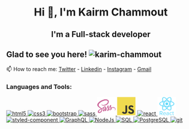 <h1 align="center">Hi 👋, I'm Kairm Chammout</h1>
<h2 align="center">I'm a Full-stack developer</h2>

<h2>
  Glad to see you here!
  <img
    src="https://komarev.com/ghpvc/?username=karim-chammout"
    alt="karim-chammout"
  />
</h2>

📫 How to reach me: [Twitter](https://twitter.com/karim_chammout) -
[Linkedin](https://www.linkedin.com/in/karim-chammout/) -
[Instagram](https://www.instagram.com/karim_chammout/) -
<a href="mailto:chammout.karim@gmail.com">Gmail</a>

<h3>Languages and Tools:</h3>

<a href="https://www.w3.org/html/" target="_blank">
  <img
    src="https://cdn.iconscout.com/icon/free/png-256/html5-10-569380.png"
    alt="html5"
    width="50"
    height="50"
  />
</a>
<a href="https://www.w3schools.com/css/" target="_blank">
  <img
    src="https://i.pinimg.com/originals/a3/2f/83/a32f83aa2c675058e4a05a0fd4da05eb.png"
    alt="css3"
    width="50"
    height="50"
  />
</a>
<a href="https://getbootstrap.com" target="_blank">
  <img
    src="https://getbootstrap.com/docs/5.3/assets/brand/bootstrap-logo-shadow.png"
    alt="bootstrap"
    width="50"
    height="50"
  />
</a>
<a href="https://tailwindcss.com/" target="_blank">
  <img
    src="https://user-images.githubusercontent.com/61624676/124572902-b2e4fa00-de51-11eb-829d-bc26a02dab3d.png"
    alt="sass"
    width="50"
    height="50"
  />
</a>
<a href="https://sass-lang.com" target="_blank">
  <img
    src="https://raw.githubusercontent.com/devicons/devicon/master/icons/sass/sass-original.svg"
    alt="sass"
    width="50"
    height="50"
  />
</a>
<a
  href="https://developer.mozilla.org/en-US/docs/Web/JavaScript"
  target="_blank"
>
  <img
    src="https://raw.githubusercontent.com/devicons/devicon/master/icons/javascript/javascript-original.svg"
    alt="javascript"
    width="50"
    height="50"
  />
</a>
<a href="https://www.typescriptlang.org/" target="_blank">
  <img
    src="https://user-images.githubusercontent.com/61624676/124572145-17538980-de51-11eb-9b88-f79143203edc.png"
    alt="react"
    width="50"
    height="50"
  />
</a>
<a href="https://reactjs.org/" target="_blank">
  <img
    src="https://raw.githubusercontent.com/devicons/devicon/master/icons/react/react-original-wordmark.svg"
    alt="react"
    width="50"
    height="50"
  />
</a>
<a href="https://styled-components.com/" target="_blank">
  <img
    src="https://corevaluetech.com/assets/illustrations/styled-component.webp"
    alt="styled-component"
    width="50"
    height="50"
  />
</a>
<a href="https://graphql.org/" target="_blank">
  <img
    src="https://upload.wikimedia.org/wikipedia/commons/1/17/GraphQL_Logo.svg"
    alt="GraphQL"
    width="50"
    height="50"
  />
</a>
<a href="https://nodejs.org/en" target="_blank">
  <img
    src="https://upload.wikimedia.org/wikipedia/commons/d/d9/Node.js_logo.svg"
    alt="NodeJs"
    width="50"
    height="50"
  />
</a>
<a href="https://www.w3schools.com/sql/" target="_blank">
  <img
    src="https://upload.wikimedia.org/wikipedia/commons/8/87/Sql_data_base_with_logo.png"
    alt="SQL"
    width="50"
    height="50"
  />
</a>
<a href="https://www.postgresql.org/" target="_blank">
  <img
    src="https://miro.medium.com/v2/resize:fit:1400/format:webp/0*J0QGhOOD07afS1Dr.png"
    alt="PostgreSQL"
    width="50"
    height="50"
  />
</a>
<a href="https://git-scm.com/" target="_blank">
  <img
    src="https://www.vectorlogo.zone/logos/git-scm/git-scm-icon.svg"
    alt="git"
    width="50"
    height="50"
  />
</a>
